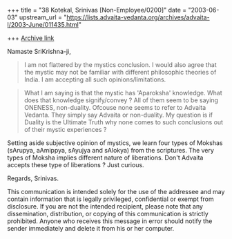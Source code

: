 +++
title = "38 Kotekal, Srinivas [Non-Employee/0200]"
date = "2003-06-03"
upstream_url = "https://lists.advaita-vedanta.org/archives/advaita-l/2003-June/011435.html"

+++
[Archive link](https://lists.advaita-vedanta.org/archives/advaita-l/2003-June/011435.html)



Namaste SriKrishna-ji,

>I am not flattered by the mystics conclusion. I would
>also agree that the mystic may not be familiar with
>different philosophic theories of India. I am
>accepting all such opinions/limitations.

>What I am saying is that the mystic has 'Aparoksha'
>knowledge. What does that knowledge signify/convey ?
>All of them seem to be saying ONENESS, non-duality.
>Ofcouse none seems to refer to Advaita Vedanta. They
>simply say Advaita or non-duality. My question is if
>Duality is the Ultimate Truth why none comes to such
>conclusions out of their mystic experiences ?


Setting aside subjective opinion of mystics, we learn four types of Mokshas
(sArupya, aAmippya, sAyujya and sAlokya) from the scriptures. The very types
of Moksha implies different nature of liberations. Don't Advaita accepts
these type of liberations ? Just curious.

Regards,
Srinivas.  



This communication is intended solely for the use of the addressee and may
contain information that is legally privileged, confidential or exempt from
disclosure.  If you are not the intended recipient, please note that any 
dissemination, distribution, or copying of this communication is strictly 
prohibited.  Anyone who receives this message in error should notify the 
sender immediately and delete it from his or her computer.

